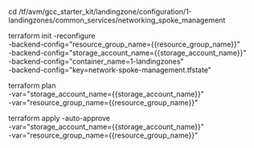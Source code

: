 cd /tf/avm/gcc_starter_kit/landingzone/configuration/1-landingzones/common_services/networking_spoke_management

terraform init  -reconfigure \
-backend-config="resource_group_name={{resource_group_name}}" \
-backend-config="storage_account_name={{storage_account_name}}" \
-backend-config="container_name=1-landingzones" \
-backend-config="key=network-spoke-management.tfstate"

terraform plan \
-var="storage_account_name={{storage_account_name}}" \
-var="resource_group_name={{resource_group_name}}"

terraform apply -auto-approve \
-var="storage_account_name={{storage_account_name}}" \
-var="resource_group_name={{resource_group_name}}"

